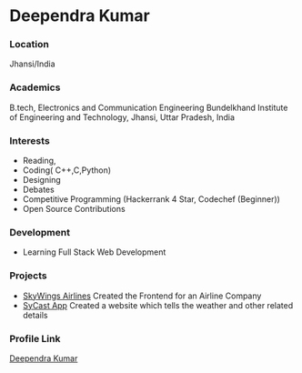 # Deependra Kumar

### Location

Jhansi/India

### Academics

B.tech, Electronics and Communication Engineering
Bundelkhand Institute of Engineering and Technology, Jhansi, Uttar Pradesh, India

### Interests

- Reading,
- Coding( C++,C,Python)
- Designing
- Debates
- Competitive Programming (Hackerrank 4 Star, Codechef (Beginner))
- Open Source Contributions

### Development

- Learning Full Stack Web Development

### Projects

- [SkyWings Airlines](https://github.com/Deep-1507/stunning-funicular) Created the Frontend for an  Airline Company
- [SyCast App](https://github.com/Deep-1507/Weather-app-SkyCast-) Created a website which tells the weather and other related details 

### Profile Link

[Deependra Kumar](https://github.com/Deep-1507)